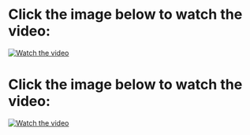 # Click the image below to watch the video:
[![Watch the video](https://github.com/user-attachments/assets/2e26c3e1-8544-46ba-9b6a-d560814f1877)](https://drive.google.com/file/d/1m8SZkSOcJnzv1Kl4L9eIhOVl_aDJ_bMD/view?usp=drive_link)

# Click the image below to watch the video:

[![Watch the video](https://github.com/user-attachments/assets/ad6dbbe9-6d8a-4b95-8427-30e227d46fcf)](https://drive.google.com/file/d/1D98k3GSbeYJrsqTPkAw_QrGZxDlK3O9j/view?usp=drive_link)

